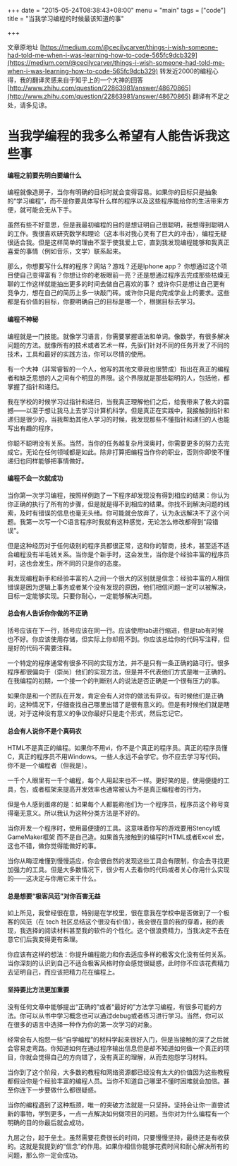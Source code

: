 +++
date = "2015-05-24T08:38:43+08:00"
menu = "main"
tags = ["code"]
title = "当我学习编程的时候最该知道的事"

+++

文章原地址 [https://medium.com/@cecilycarver/things-i-wish-someone-had-told-me-when-i-was-learning-how-to-code-565fc9dcb329](https://medium.com/@cecilycarver/things-i-wish-someone-had-told-me-when-i-was-learning-how-to-code-565fc9dcb329) 转发近2000的编程心得，我的翻译灵感来自于知乎上的一个大神的回答 [http://www.zhihu.com/question/22863981/answer/48670865](http://www.zhihu.com/question/22863981/answer/48670865) 翻译有不足之处，请多见谅。

# 当我学编程的我多么希望有人能告诉我这些事

#### 编程之前要先明白要编什么

编程就像造房子，当你有明确的目标时就会变得容易。如果你的目标只是抽象的“学习编程”，而不是你要具体写什么样的程序以及这些程序能给你的生活带来方便，就可能会无从下手。

虽然有些不好意思，但是我最初编程的目的是想证明自己很聪明，我想得到聪明人的工作。我很喜欢研究数学和理论（这本书对我心灵有了巨大的冲击），编程无疑很适合我。但是这样简单的理由不至于使我爱上它，直到我发现编程能够和我真正喜爱的事情（例如音乐，文学）联系起来。

那么，你想要写什么样的程序？网站？游戏？还是Iphone app？ 你想通过这个项目使自己变得富有？你想让你的老板眼前一亮？还是想通过程序去完成那些枯燥无聊的工作这样就能抽出更多的时间去做自己喜欢的事？ 或许你只是想让自己更有竞争力，想在自己的简历上多一块敲门砖。或许你只是向完成学业上的要求。这些都是有价值的目标，你要明确自己的目标是哪一个，根据目标去学习。

#### 编程不神秘

编程就是一门技能。就像学习语言，你需要掌握语法和单词。像数学，有很多解决问题的方法。就像所有的技术或者艺术一样，先驱们针对不同的任务开发了不同的技术，工具和最好的实践方法，你可以尽情的使用。

有一个大神（非常睿智的一个人，他写的其他文章我也很赞成）指出在真正的编程者和缺乏思想的人之间有个明显的界限。这个界限就是那些聪明的人，包括他，都掌握了指针和递归。

我在学校的时候学习过指针和递归，当我真正理解他们之后，给我带来了极大的震撼——以至于想让我马上去学习计算机科学。但是真正在实践中，我接触到指针和递归是很少的，当我帮助其他人学习的时候，我发现那些不懂指针和递归的人也能写出有趣的程序。

你聪不聪明没有关系。当然，当你的任务越复杂月深奥时，你需要更多的努力去完成它。无论在任何领域都是如此。除非打算把编程当作你的职业，否则你即使不懂递归也同样能够把事情做好。

#### 编程不会一次就成功

当你第一次学习编程，按照样例跑了一下程序却发现没有得到相应的结果：你认为你正确的执行了所有的步骤，但是就是得不到相应的结果。你找不到解决问题的线索，及时有错误的信息也毫无头绪。你可能就会放弃了，认为永远解决不了这个问题。我第一次写一个C语言程序时我就有这种感觉，无论怎么修改都得到“段错误”。

但是这种经历对于任何级别的程序员都很正常，这和你的智商，技术，甚至适不适合编程没有半毛钱关系。当你是个新手时，这会发生，当你是个经验丰富的程序员时，这也会发生。所不同的只是你的态度。

我发现编程新手和经验丰富的人之间一个很大的区别就是信念：经验丰富的人相信错误是因为逻辑上事务或者某个没有发现的原因，他们相信问题一定可以被解决，目标一定能够实现。只要你耐心，一定能够解决问题。

#### 总会有人告诉你你做的不正确

括号应该在下一行，括号应该在同一行。应该使用tab进行缩进，但是tab有时候也不好。你应该使用存储，但实际上你却用不到。你应该总给你的代码写注释，但是好的代码不需要注释。

一个特定的程序通常有很多不同的实现方法，并不是只有一条正确的路可行。很多程序都很偏向于（崇尚）他们的实现方法，但是并不代表他们方式是唯一正确的。在我编程的初期，一个接一个的判断别人的说法是否正确是一个很有压力的事。

如果你是和一个团队在开发，肯定会有人对你的做法有异议。有时候他们是正确的，这种情况下，仔细查找自己哪里出错了是很有意义的。但是有时候他们就是瞎说，对于这种没有意义的争议你最好只是走个形式，然后忘记它。

#### 总会有人说你不是个真码农

HTML不是真正的编程。如果你不用vi，你不是个真正的程序员。真正的程序员懂C，真正的程序员不用Windows。一些人永远不会学它。你不应去学习写代码。你不是一个编程者（但我是）。

一千个人眼里有一千个编程，每个人用起来也不一样。更好笑的是，使用便捷的工具，包，或者框架来提高开发效率也通常被认为不是真正编程者的行为。

但是令人感到蛋疼的是：如果每个人都能称他们为一个程序员，程序员这个称号变得毫无意义。所以我认为这种分类方法是不好的。

当你开发一个程序时，使用最便捷的工具。这意味着你写的游戏要用Stencyl或GameMaker框架
而不是自己造。如果首先接触到的编程时HTML或者Excel 宏，这也不错，做你觉得能做好的事。

当你从晦涩难懂到慢慢适应，你会很自然的发现这些工具会有限制，你会去寻找更加强力的工具。但是大多数情况下，很少有人去看你的代码或者关心你用什么实现的——这决定与你用它来干什么。

#### 总是想要“极客风范”对你百害无益

如上所见，我曾经很在意，特别是在学校里，很在意我在学校中是否做到了一个极客的风范（在 tech 社区总结这个很没有价值），我会很在意的我的穿着，我的表现，我选择的阅读材料甚至我的软件的个性化。这个很浪费精力，当我决定不去在意它们后我变得更有条理。

你应该有这样的想法：你提升编程能力和你去适应多样的极客文化没有任何关系。当你深刻的认识到自己不适合极客风格时你会感觉很疑惑，此时你不应该花费精力去证明自己，而应该把精力花在编程上。

#### 坚持要比方法更加重要

没有任何文章中能够提出“正确的”或者“最好的”方法学习编程，有很多可能的方法。你可以从书中学习概念也可以通过debug或者练习进行学习。当然，你可以在很多的语言中选择一种作为你的第一次学习的对象。

经常会有人抱怨一些“自学编程”的材料学起来很好入门，但是当接触的深了之后就会容易走弯路。你知道如何在通过程序输出信息但是却不知道如何做一个真正的项目，你就会觉得自己的方向错了，没有真正的理解，从而去抱怨学习材料。

当你到了这个阶段，大多数的教程和网络资源都已经没有太大的价值因为这些教程都假设你是个经验丰富的编程人员。当你不知道自己哪里不懂时困难就会加倍。甚至你连下一步要做什么都很疑惑。

当你的编程遇到了这种瓶颈，唯一的突破方法就是一只坚持。坚持会让你一直尝试新的事物，学到更多，一点一点解决如何做项目的问题。当你对为什么编程有一个明确的目的你最后就会成功。

九层之台，起于垒土。虽然需要花费很长的时间，只要慢慢坚持，最终还是有收获的。这就是我提到的“信念”的作用。如果你相信你能够花费时间和耐心解决所有的问题，那么你一定会成功。

